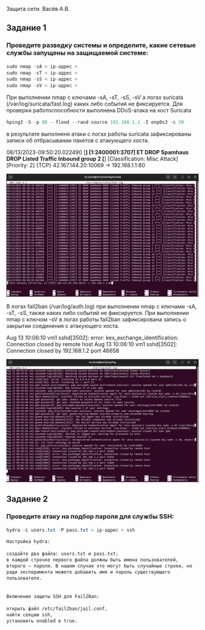 Защита сети. Васёв А.В.

## Задание 1

### Проведите разведку системы и определите, какие сетевые службы запущены на защищаемой системе:

```java
sudo nmap -sA < ip-адрес >
sudo nmap -sT < ip-адрес >
sudo nmap -sS < ip-адрес >
sudo nmap -sV < ip-адрес >
```
При выполнении nmap с ключами -sA, -sT, -sS, -sV а логах suricata (/var/log/suricata/fast.log) каких либо событий не фиксируется. Для проверки работоспособности выполнена DDoS-атака на хост Suricata
```java
hping3 -S -p 80 --flood --rand-source 192.168.1.1 -I enp0s3 -c 50
```
в результате выполненя атаки с логах работы suricata зафиксированы записи об отбрасывании пакетов с атакующего хоста.

08/13/2023-09:50:20.022490  [**] [1:2400001:3707] ET DROP Spamhaus DROP Listed Traffic Inbound group 2 [**] [Classification: Misc Attack] [Priority: 2] {TCP} 42.167.144.20:10069 -> 192.168.1.1:80

![alt text](https://github.com/rus42/NetworkProtection/blob/main/Task_1.1.png)

В логах fail2ban (/var/log/auth.log) при выполнении nmap с ключами -sA, -sT, -sS, также каких либо событий не фиксируется.
При выполнении nmap с ключом -sV в логах работы fail2ban зафиксирована запись о закрытии соединения с атакующего хоста.

Aug 13 10:06:10 vm1 sshd[3502]: error: kex_exchange_identification: Connection closed by remote host
Aug 13 10:06:10 vm1 sshd[3502]: Connection closed by 192.168.1.2 port 46658

![alt text](https://github.com/rus42/NetworkProtection/blob/main/Task_1.2.png)

## Задание 2

### Проведите атаку на подбор пароля для службы SSH:

```java
hydra -L users.txt -P pass.txt < ip-адрес > ssh
```

    Настройка hydra:

    создайте два файла: users.txt и pass.txt;
    в каждой строчке первого файла должны быть имена пользователей, второго — пароли. В нашем случае это могут быть случайные строки, но ради эксперимента можете добавить имя и пароль существующего пользователя.


    Включение защиты SSH для Fail2Ban:

    открыть файл /etc/fail2ban/jail.conf,
    найти секцию ssh,
    установить enabled в true.
